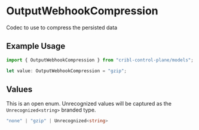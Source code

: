 # OutputWebhookCompression

Codec to use to compress the persisted data

## Example Usage

```typescript
import { OutputWebhookCompression } from "cribl-control-plane/models";

let value: OutputWebhookCompression = "gzip";
```

## Values

This is an open enum. Unrecognized values will be captured as the `Unrecognized<string>` branded type.

```typescript
"none" | "gzip" | Unrecognized<string>
```